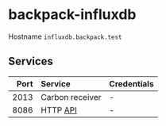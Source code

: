 # backpack-influxdb

Hostname `influxdb.backpack.test`

## Services

| Port | Service | Credentials
| ---: | :------ | :----------
| 2013 | Carbon receiver | -
| 8086 | HTTP [API](https://docs.influxdata.com/influxdb/v1.8/tools/api/) | -
